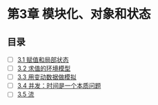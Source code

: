 # 第3章 模块化、对象和状态

## 目录
- [ ] [3.1 赋值和局部状态](3.1)
- [ ] [3.2 求值的环境模型](3.2)
- [ ] [3.3 用变动数据做模拟](3.3)
- [ ] [3.4 并发：时间是一个本质问题](3.4)
- [ ] [3.5 流](3.5)
